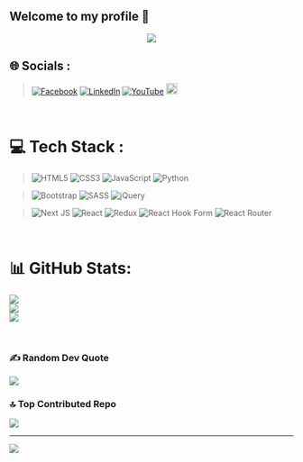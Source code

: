 ## Welcome to my profile 👋

<p align="center">
  <a  href="https://github.com/DenverCoder1/readme-typing-svg"><img  src="https://readme-typing-svg.herokuapp.com/?lines=Front-end%20developer;Always%20learning;Always%20Search&font=Fira%20Code&center=true&width=440&height=45&color=238636&vCenter=true&size=22"></a>
</p>

## 🌐 Socials :
>[![Facebook](https://img.shields.io/badge/Facebook-%231877F2.svg?logo=Facebook&logoColor=white)](https://www.facebook.com/Ahmed.m.AbdulGhaffar?mibextid=kFxxJD) 
[![LinkedIn](https://img.shields.io/badge/LinkedIn-%230077B5.svg?logo=linkedin&logoColor=white)](www.linkedin.com/in/ahmed-mohamed10136) 
[![YouTube](https://img.shields.io/badge/YouTube-%23FF0000.svg?logo=YouTube&logoColor=white)](https://www.youtube.com/@ahmedMohamed10136) 
 <a href="https://wa.me/201151101537" target="_blank"><img style="height:20px" src="https://img.shields.io/badge/-Ahmed%20Mohamed-238636?style=for-the-badge&logo=Whatsapp&logoColor=white"/></a>  
<br>

# 💻 Tech Stack :
>![HTML5](https://img.shields.io/badge/html5-%23E34F26.svg?style=for-the-badge&logo=html5&logoColor=white)
![CSS3](https://img.shields.io/badge/css3-%231572B6.svg?style=for-the-badge&logo=css3&logoColor=white) 
![JavaScript](https://img.shields.io/badge/javascript-%23323330.svg?style=for-the-badge&logo=javascript&logoColor=%23F7DF1E)
![Python](https://img.shields.io/badge/python-3670A0?style=for-the-badge&logo=python&logoColor=ffdd54) 

>![Bootstrap](https://img.shields.io/badge/bootstrap-%238511FA.svg?style=for-the-badge&logo=bootstrap&logoColor=white) 
![SASS](https://img.shields.io/badge/SASS-hotpink.svg?style=for-the-badge&logo=SASS&logoColor=white) 
![jQuery](https://img.shields.io/badge/jquery-%230769AD.svg?style=for-the-badge&logo=jquery&logoColor=white) 

>![Next JS](https://img.shields.io/badge/Next-black?style=for-the-badge&logo=next.js&logoColor=white) 
![React](https://img.shields.io/badge/react-%2320232a.svg?style=for-the-badge&logo=react&logoColor=%2361DAFB) 
![Redux](https://img.shields.io/badge/redux-%23593d88.svg?style=for-the-badge&logo=redux&logoColor=white) 
![React Hook Form](https://img.shields.io/badge/React%20Hook%20Form-%23EC5990.svg?style=for-the-badge&logo=reacthookform&logoColor=white) 
![React Router](https://img.shields.io/badge/React_Router-CA4245?style=for-the-badge&logo=react-router&logoColor=white)

<br>


# 📊 GitHub Stats:
![](https://github-readme-stats.vercel.app/api?username=Ahmed-Abdelghafar&theme=react&hide_border=true&include_all_commits=true&count_private=true)<br/>
![](https://github-readme-streak-stats.herokuapp.com/?user=Ahmed-Abdelghafar&theme=react&hide_border=true)<br/>
![](https://github-readme-stats.vercel.app/api/top-langs/?username=Ahmed-Abdelghafar&theme=react&hide_border=true&include_all_commits=true&count_private=true&layout=compact)

<br>

### ✍️ Random Dev Quote
![](https://quotes-github-readme.vercel.app/api?type=horizontal&theme=merko)

### 🔝 Top Contributed Repo
![](https://github-contributor-stats.vercel.app/api?username=Ahmed-Abdelghafar&limit=5&theme=matrix&combine_all_yearly_contributions=true)



---
[![](https://visitcount.itsvg.in/api?id=Ahmed-Abdelghafar&icon=0&color=0)](https://visitcount.itsvg.in)

<!-- Proudly created with GPRM ( https://gprm.itsvg.in ) -->




























